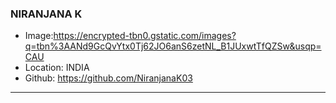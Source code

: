 ### NIRANJANA K

- Image:https://encrypted-tbn0.gstatic.com/images?q=tbn%3AANd9GcQvYtx0Tj62JO6anS6zetNL_B1JUxwtTfQZSw&usqp=CAU
- Location: INDIA
- Github: https://github.com/NiranjanaK03

***
